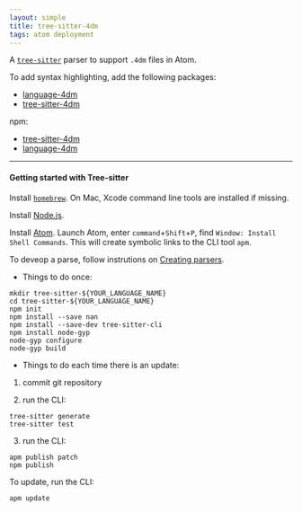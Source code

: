 ```yaml
---
layout: simple
title: tree-sitter-4dm
tags: atom deployment
---
```


A [``tree-sitter``](http://tree-sitter.github.io/tree-sitter/) parser to support ``.4dm`` files in Atom.

<!--more-->

To add syntax highlighting, add the following packages:

* [language-4dm](https://atom.io/packages/language-4dm)
* [tree-sitter-4dm](https://atom.io/packages/tree-sitter-4dm)

npm:

* [tree-sitter-4dm](https://www.npmjs.com/package/tree-sitter-4dm)
* [language-4dm](https://www.npmjs.com/package/language-4dm)

---

#### Getting started with Tree-sitter

Install [``homebrew``](https://brew.sh). On Mac, Xcode command line tools are installed if missing.

Install [Node.js](https://nodejs.org/en/).

Install [Atom](https://atom.io). Launch Atom, enter ``command``+``Shift``+``P``, find ``Window: Install Shell Commands``. This will create symbolic links to the CLI tool ``apm``.

To deveop a parse, follow instrutions on [Creating parsers](https://tree-sitter.github.io/tree-sitter/creating-parsers).

* Things to do once:

```
mkdir tree-sitter-${YOUR_LANGUAGE_NAME}
cd tree-sitter-${YOUR_LANGUAGE_NAME}
npm init
npm install --save nan
npm install --save-dev tree-sitter-cli
npm install node-gyp
node-gyp configure
node-gyp build
```

* Things to do each time there is an update:

1. commit git repository

2. run the CLI:

```
tree-sitter generate
tree-sitter test
```

3. run the CLI:

```
apm publish patch
npm publish
```

To update, run the CLI:

```
apm update
```
